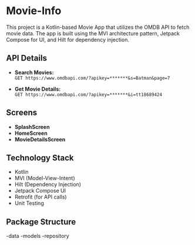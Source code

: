 # Movie-Info

This project is a Kotlin-based Movie App that utilizes the OMDB API to fetch movie data. The app is built using the MVI architecture pattern, Jetpack Compose for UI, and Hilt for dependency injection.

## API Details

- **Search Movies:**  
  `GET https://www.omdbapi.com/?apikey=*******&s=Batman&page=7`
  
- **Get Movie Details:**  
  `GET https://www.omdbapi.com/?apikey=*******&i=tt18689424`

## Screens

- **SplashScreen**
- **HomeScreen**
- **MovieDetailsScreen**

## Technology Stack

- Kotlin
- MVI (Model-View-Intent)
- Hilt (Dependency Injection)
- Jetpack Compose UI
- Retrofit (for API calls)
- Unit Testing

## Package Structure

-data
  -models
  -repository
